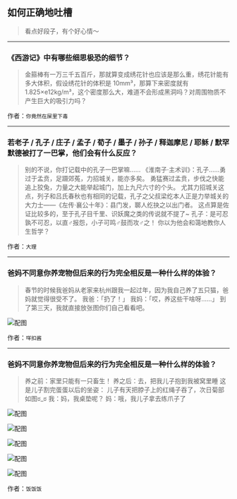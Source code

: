 ## 如何正确地吐槽

> 看点好段子，有个好心情～


 
---

### 《西游记》中有哪些细思极恐的细节？

> 金箍棒有一万三千五百斤，那就算变成绣花针也应该是那么重，绣花针能有多大体积，假设绣花针的体积是 10mm³，那算下来密度就有 1.825×e12kg/m³，这个密度那么大，难道不会形成黑洞吗？对周围物质不产生巨大的吸引力吗？


作者：`你竟然在屎里下毒`

---

### 若老子 / 孔子 / 庄子 / 孟子 / 荀子 / 墨子 / 孙子 / 释迦摩尼 / 耶稣 / 默罕默德被打了一巴掌，他们会有什么反应？

> 别的不说，你打记载中的孔子一巴掌嘛……
> 《淮南子·主术训》：孔子……勇过于孟贲，足蹑郊菟，力招城关，能亦多矣。
> 勇猛赛过孟贲，步伐之快能追上狡兔，力量之大能举起城门，加上九尺六寸的个头。
> 尤其力招城关这点，列子和吕氏春秋也有相同的记载，孔子之父叔梁纥本人正是力举城关的大力士——《左传·襄公十年》：县门发，郰人纥抉之以出门者。
> 这点算是佐证比较多的，至于孔子目千里、识妖魔之类的传说就不提了~
> 孔子：是可忍孰不可忍，以直♂报怨，小子可鸣♂鼓而攻♂之！
> 你以为他会和蔼地教你人生哲学？


作者：`大理`

---

### 爸妈不同意你养宠物但后来的行为完全相反是一种什么样的体验？

> 春节的时候我爸妈从老家来杭州跟我一起过年，因为我自己养了五只猫，爸妈就觉得很受不了。
> 我爸：「扔了！」
> 我妈：「哎，养这些干啥呀……」
> 到了第三天，我就直接放张图你们自己看看吧。



![配图](http://pic2.zhimg.com/70/v2-77c459f2a97fa5fddef6810d70553cad_b.jpg)


作者：`咩扣酱`

---

### 爸妈不同意你养宠物但后来的行为完全相反是一种什么样的体验？

> 养之前：家里只能有一只畜生！
> 养之后：去，把我儿子抱到我被窝里睡
> 这是儿子割完蛋蛋以后的坐姿：
> 儿子有天把脖子上的红绳子吞了，次日菊部如图ಠ_ಠ
> 我：妈，我桌垫呢？
> 妈：哦，我儿子拿去练爪子了



![配图](http://pic4.zhimg.com/70/622738cf98545799119e079198d4acc7_b.jpg)



![配图](http://pic1.zhimg.com/70/ce1f04190bd8dfbd88080f1243854994_b.jpg)



![配图](http://pic4.zhimg.com/70/1f98f18fa1b1fd797e6644f6d56a1563_b.jpg)



![配图](http://pic2.zhimg.com/70/c9e04b8bb3fefd50617797539ac7beed_b.jpg)



![配图](http://pic2.zhimg.com/70/65a1e13d452bbcb77b1fd17f809a6d15_b.jpg)


作者：`饭饭饭`